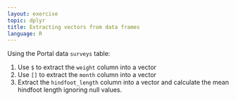 ```yaml
---
layout: exercise
topic: dplyr
title: Extracting vectors from data frames
language: R
---
```


Using the Portal data `surveys` table:

1. Use `$` to extract the `weight` column into a vector
2. Use `[]` to extract the `month` column into a vector
3. Extract the `hindfoot_length` column into a vector and calculate the mean hindfoot length ignoring null values.